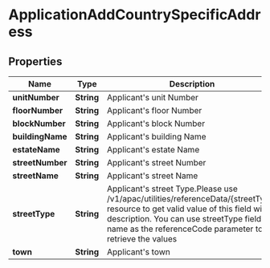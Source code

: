 # ApplicationAddCountrySpecificAddress

## Properties
Name | Type | Description | Notes
------------ | ------------- | ------------- | -------------
**unitNumber** | **String** | Applicant&#x27;s unit Number |  [optional]
**floorNumber** | **String** | Applicant&#x27;s floor Number |  [optional]
**blockNumber** | **String** | Applicant&#x27;s block Number |  [optional]
**buildingName** | **String** | Applicant&#x27;s building Name |  [optional]
**estateName** | **String** | Applicant&#x27;s estate Name |  [optional]
**streetNumber** | **String** | Applicant&#x27;s street Number |  [optional]
**streetName** | **String** | Applicant&#x27;s street Name |  [optional]
**streetType** | **String** | Applicant&#x27;s street Type.Please use /v1/apac/utilities/referenceData/{streetType} resource to get valid value of this field with description. You can use streetType field name as the referenceCode parameter to retrieve the values |  [optional]
**town** | **String** | Applicant&#x27;s town |  [optional]
